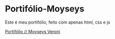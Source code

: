 # Portifólio-Moyseys
Este é meu portifólio, feito com apenas html, css e js

<a href="https://moyseys.github.io/Portifolio/Portifolio/">Portifólio // Moyseys Veroni</a>
